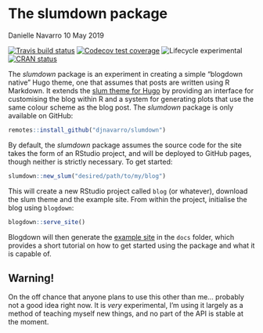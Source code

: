 The slumdown package
================
Danielle Navarro
10 May 2019

<!-- badges: start -->

[![Travis build
status](https://travis-ci.org/djnavarro/slumdown.svg?branch=master)](https://travis-ci.org/djnavarro/slumdown)
[![Codecov test
coverage](https://codecov.io/gh/djnavarro/slumdown/branch/master/graph/badge.svg)](https://codecov.io/gh/djnavarro/slumdown?branch=master)
![Lifecycle
experimental](https://img.shields.io/badge/lifecycle-experimental-orange.svg)
[![CRAN
status](https://www.r-pkg.org/badges/version/slumdown)](https://cran.r-project.org/package=slumdown)
<!-- badges: end -->

The *slumdown* package is an experiment in creating a simple “blogdown
native” Hugo theme, one that assumes that posts are written using R
Markdown. It extends the [slum theme for
Hugo](https://github.com/djnavarro/hugo-slum) by providing an interface
for customising the blog within R and a system for generating plots that
use the same colour scheme as the blog post. The *slumdown* package is
only available on GitHub:

``` r
remotes::install_github("djnavarro/slumdown")
```

By default, the *slumdown* package assumes the source code for the site
takes the form of an RStudio project, and will be deployed to GitHub
pages, though neither is strictly necessary. To get started:

``` r
slumdown::new_slum("desired/path/to/my/blog") 
```

This will create a new RStudio project called `blog` (or whatever),
download the slum theme and the example site. From within the project,
initialise the blog using `blogdown`:

``` r
blogdown::serve_site()
```

Blogdown will then generate the [example
site](https://djnavarro.github.io/hugo-slum/) in the `docs` folder,
which provides a short tutorial on how to get started using the package
and what it is capable of.

## Warning\!

On the off chance that anyone plans to use this other than me… probably
not a good idea right now. It is *very* experimental, I’m using it
largely as a method of teaching myself new things, and no part of the
API is stable at the moment.
